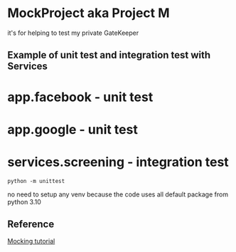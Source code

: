 # MockProject aka Project M
it's for helping to test my private GateKeeper

## Example of unit test and integration test with Services
# app.facebook - unit test
# app.google - unit test
# services.screening - integration test



```
python -m unittest
```

no need to setup any venv because the code uses all default package from python 3.10

## Reference
[Mocking tutorial](https://realpython.com/lessons/mock-objects/)
